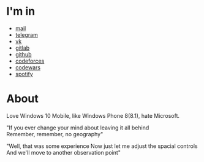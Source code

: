 # I'm in
  - [mail](mailto:nikita.karatsev@gmail.com)
  - [telegram](t.me/whoisrpivalov)
  - [vk](vk.com/whoisprivalov)
  - [gitlab](gitlab.com/WhoIsPrivalov)
  - [github](github.com/WhoIsPrivalov)
  - [codeforces](codeforces.com/profile/WhoIsPrivalov)
  - [codewars](www.codewars.com/users/WhoIsPrivalov)
  - [spotify]()

# About

Love Windows 10 Mobile, like Windows Phone 8(8.1), hate Microsoft.  
  
"If you ever change your mind about leaving it all behind  
Remember, remember, no geography"  
  
"Well, that was some experience
Now just let me adjust the spacial controls
And we'll move to another observation point"  
